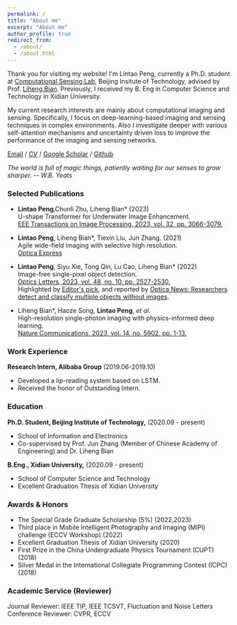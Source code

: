 ```yaml
---
permalink: /
title: "About me"
excerpt: "About me"
author_profile: true
redirect_from: 
  - /about/
  - /about.html
---
```




Thank you for visiting my website! I'm Lintao Peng, currently a Ph.D. student at [Computational Sensing Lab](https://bianlab.github.io/), Beijing Insitute of Technology, advised by Prof. [Liheng Bian](https://bianlab.github.io/). Previously, I received my B. Eng in Computer Science and Technology in Xidian University.

My current research interests are mainly about computational imaging and sensing. Specifically, I focus on deep-learning-based imaging and sensing techniques in complex environments. Also I investigate deeper with various self-attention mechanisms and uncertainty driven loss to improve the performance of the imaging and sensing networks.


[Email](plt_xidian@foxmail.com) / [CV](../files/Lintao_Peng_CV-BIT.pdf) / [Google Scholar](https://scholar.google.com/citations?user=mpKrpgQAAAAJ&hl=zh-CN) / [Github](https://github.com/LintaoPeng)

*The world is full of magic things, patiently waiting for our senses to grow sharper.  -- W.B. Yeats*

### Selected Publications

- **Lintao Peng**,Chunli Zhu, Liheng Bian* (2023) <br>
  U-shape Transformer for Underwater Image Enhancement. <br>
   [EEE Transactions on Image Processing, 2023, vol. 32, pp. 3066-3079.](https://ieeexplore.ieee.org/document/10129222) <br>

- **Lintao Peng**, Liheng Bian*, Tiexin Liu, Jun Zhang. (2021) <br>
  Agile wide-field imaging with selective high resolution. <br>
   [Optica Express](https://www.osapublishing.org/oe/fulltext.cfm?uri=oe-29-22-35602) <br>

- **Lintao Peng**, Siyu Xie, Tong Qin, Lu Cao, Liheng Bian* (2022) <br>
  Image-free single-pixel object detection. <br>
   [Optics Letters, 2023, vol. 48, no. 10, pp. 2527-2530.](https://opg.optica.org/ol/abstract.cfm?uri=ol-48-10-2527) <br>
   Highlighted by [Editor's pick](https://opg.optica.org/ol/abstract.cfm?uri=ol-48-10-2527), and reported by [Optica News: Researchers detect and classify multiple objects without images](https://www.optica.org/en-us/about/newsroom/news_releases/2023/may/researchers_detect_and_classify_multiple_objects_w/).

- Liheng Bian*, Haoze Song, **Lintao Peng**, *et al*. <br>
  High-resolution single-photon imaging with physics-informed deep learning. <br>
  [Nature Communications, 2023, vol. 14, no. 5902, pp. 1-13.](https://www.nature.com/articles/s41467-023-41597-9) <br>


### Work Experience

**Research Intern, Alibaba Group**     (2019.06-2019.10)
- Developed a lip-reading system based on LSTM.
- Received the honor of Outstanding Intern.

### Education
**Ph.D. Student, Beijing Institute of Technology,** (2020.09 - present)                                                         
- School of Information and Electronics
-	Co-supervised by Prof. Jun Zhang (Member of Chinese Academy of Engineering) and Dr. Liheng Bian

**B.Eng., Xidian University,** (2020.09 - present)                                                         
- School of Computer Science and Technology
-	Excellent Graduation Thesis of Xidian University
 

 ### Awards & Honors
-	The Special Grade Graduate Scholarship (5%)	(2022,2023)
-	Third place in Mobile Intelligent Photography and Imaging (MIPI) challenge (ECCV Workshop) (2022)
-	Excellent Graduation Thesis of Xidian University	(2020)
-	First Prize in the China Undergraduate Physics Tournament (CUPT) (2018)
-	Silver Medal in the International Collegiate Programming Contest (ICPC)	(2018)

 ### Academic Service (Reviewer)
Journal Reviewer: IEEE TIP, IEEE TCSVT, Fluctuation and Noise Letters
Conference Reviewer: CVPR, ECCV



